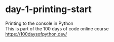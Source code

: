 # day-1-printing-start
Printing to the console in Python  
This is part of the 100 days of code online course https://100daysofpython.dev/
